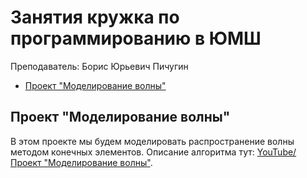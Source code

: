 # Занятия кружка по программированию в ЮМШ

Преподаватель: Борис Юрьевич Пичугин

- [Проект "Моделирование волны"](#проект-моделирование-волны)

## Проект "Моделирование волны"

В этом проекте мы будем моделировать распространение волны методом конечных элементов. Описание алгоритма тут: [YouTube/Проект "Моделирование волны"](https://www.youtube.com/watch?v=noUpBKY2rIg&list=PLsBrmYJGGZLgrvt-GMNuCGejScvf0BXIT).

